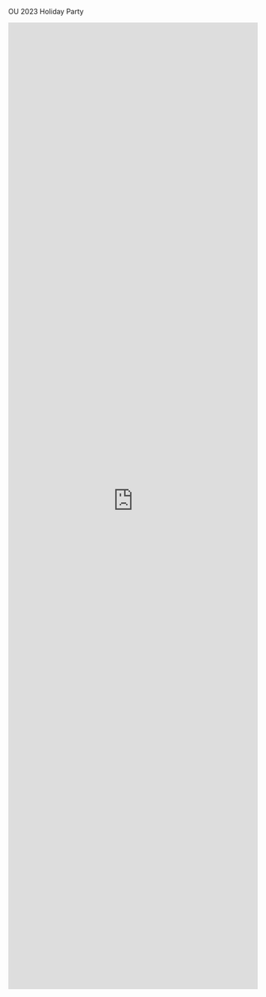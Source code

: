 OU 2023 Holiday Party

<iframe
	src="https://radames-real-time-latent-consistency-model.hf.space"
	frameborder="0"
	width="100%"
	height="50%"
></iframe>
